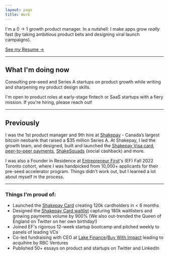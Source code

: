 ```yaml
---
layout: page
title: Work
---
```


I'm a 0 → 1 growth product manager. In a nutshell: I make apps grow _really_ fast (by taking ambitious product bets and designing viral launch campaigns).

[See my Resume →](https://hussam.fyi/resume.pdf)

<hr>

## What I'm doing now

Consulting pre-seed and Series A startups on product growth while writing and sharpening my product design skills.

<p class="message">
I'm open to product roles at early-stage fintech or SaaS startups with a fiery mission. If you're hiring, please reach out!
</p>

<hr>

## Previously

I was the 1st product manager and 9th hire at [Shakepay](https://shakepay.com) - Canada’s largest bitcoin neobank that raised a $35 million Series A. At Shakepay, I led the growth team, and designed, built and launched the [Shakepay Visa card](https://shakepay.com/card), [peer-to-peer payments](https://decrypt.co/44519/bitcoin-app-shakepay-p2p-payments-canada-cashapp), [ShakeSquads](https://blog.shakepay.com/stack-sats-with-your-friends/) (social cashback) and more.

I was also a Founder in Residence at [Entrepreneur First](https://www.google.com/search?q=entrepreneurfirst&sourceid=chrome&ie=UTF-8)'s (EF) Fall 2022 Toronto cohort, where I was handpicked from 10,000+ applicants for their pre-seed accelerator program. Things didn't work out, but I learned a lot about myself in the process.

<hr>

### Things I'm proud of:

* Launched the [Shakepay Card](https://shakepay.com/card) creating 120k cardholders in < 6 months
* Designed the [Shakepay Card waitlist](https://blog.shakepay.com/introducing-the-shakepay-card/) capturing 180k waitlisters and growing payments volume by 900% (We also out-trended the Queen of England on Twitter on her own birthday!)
* Joined EF's rigorous 12-week startup bootcamp and pitched weekly to panels of leading VCs
* Co-led fundraising with CEO at [Lake Finance](http://lake.finance/)/[Buy With Impact](https://buywithimpact.com/) leading to acquihire by RBC Ventures
* Published 50+ essays on product and startups on Twitter and LinkedIn
